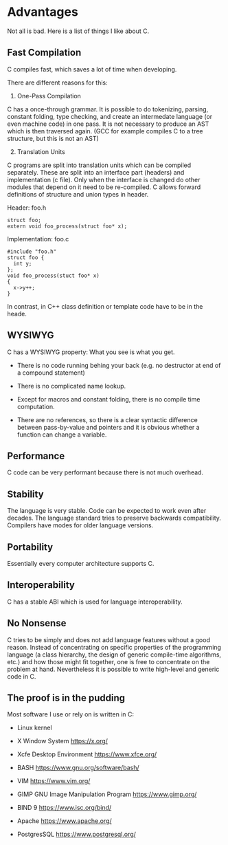 
# Advantages #

Not all is bad. Here is a list of things I like about C.

## Fast Compilation ##

C compiles fast, which saves a lot of time when developing.

There are different reasons for this:

1. One-Pass Compilation

C has a once-through grammar. It is possible to do tokenizing,
parsing, constant folding, type checking, and create an
intermedate language (or even machine code) in one pass. It is
not necessary to produce an AST which is then traversed again.
(GCC for example compiles C to a tree structure, but this is
not an AST)

2. Translation Units

C programs are split into translation units which can be
compiled separately. These are split into an interface
part (headers) and implementation (c file). Only when the
interface is changed do other modules that depend on it
need to be re-compiled.  C allows forward definitions of
structure and union types in header.

Header: foo.h
  
    struct foo;
    extern void foo_process(struct foo* x);
  
Implementation: foo.c
   
    #include "foo.h"
    struct foo {
      int y;
    };
    void foo_process(stuct foo* x)
    {
      x->y++;
    }
   
In contrast, in C++ class definition or template code have
to be in the heade.


## WYSIWYG ##

C has a WYSIWYG property: What you see is what you get.

* There is no code running behing your back (e.g. no
  destructor at end of a compound statement)
  
* There is no complicated name lookup.

* Except for macros and constant folding, there is 
  no compile time computation.

* There are no references, so there is a clear syntactic
  difference between pass-by-value and pointers and it is
  obvious whether a function can change a variable.
  
## Performance ##

C code can be very performant because there is not much
overhead.

## Stability ##

The language is very stable. Code can be expected to work
even after decades. The language standard tries to preserve
backwards compatibility. Compilers have modes for older
language versions.

## Portability ##

Essentially every computer architecture supports C.

## Interoperability ##

C has a stable ABI which is used for language interoperability.

## No Nonsense ##

C tries to be simply and does not add language features without
a good reason.  Instead of concentrating on specific properties of
the programming language (a class hierarchy, the design of generic
compile-time algorithms, etc.) and how those might fit together,
one is free to concentrate on the problem at hand. Nevertheless
it is possible to write high-level and generic code in C.  


## The proof is in the pudding ##

Most software I use or rely on is written in C:

* Linux kernel
* X Window System https://x.org/
* Xcfe Desktop Environment https://www.xfce.org/
* BASH https://www.gnu.org/software/bash/

* VIM https://www.vim.org/
* GIMP GNU Image Manipulation Program https://www.gimp.org/

* BIND 9 https://www.isc.org/bind/
* Apache https://www.apache.org/
* PostgresSQL https://www.postgresql.org/


